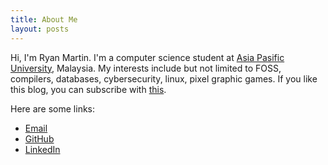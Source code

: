 ```yaml
---
title: About Me
layout: posts
---
```


Hi, I'm Ryan Martin. I'm a computer science student at
[Asia Pasific University](https://apu.edu.my), Malaysia. My interests include
but not limited to FOSS, compilers, databases, cybersecurity, linux, pixel
graphic games. If you like this blog, you can subscribe with [this](../feed.xml).

Here are some links:
- [Email](mailto:ryan.mrtinn@gmail.com)
- [GitHub](https://github.com/rmrt1n)
- [LinkedIn](https://www.linkedin.com/in/ryan-martin-3b859b205/)

